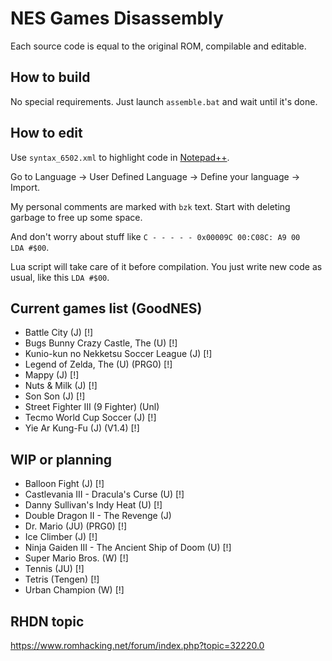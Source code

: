 # NES Games Disassembly

Each source code is equal to the original ROM, compilable and editable.



## How to build

No special requirements. Just launch `assemble.bat` and wait until it's done.



## How to edit

Use `syntax_6502.xml` to highlight code in [Notepad++](https://notepad-plus-plus.org/).

Go to Language -> User Defined Language -> Define your language -> Import.

My personal comments are marked with `bzk` text. Start with deleting garbage to free up some space.

And don't worry about stuff like `C - - - - - 0x00009C 00:C08C: A9 00     LDA #$00`.

Lua script will take care of it before compilation. You just write new code as usual, like this `LDA #$00`.



## Current games list (GoodNES)
* Battle City (J) [!]
* Bugs Bunny Crazy Castle, The (U) [!]
* Kunio-kun no Nekketsu Soccer League (J) [!]
* Legend of Zelda, The (U) (PRG0) [!]
* Mappy (J) [!]
* Nuts & Milk (J) [!]
* Son Son (J) [!]
* Street Fighter III (9 Fighter) (Unl)
* Tecmo World Cup Soccer (J) [!]
* Yie Ar Kung-Fu (J) (V1.4) [!]



## WIP or planning
* Balloon Fight (J) [!]
* Castlevania III - Dracula's Curse (U) [!]
* Danny Sullivan's Indy Heat (U) [!]
* Double Dragon II - The Revenge (J)
* Dr. Mario (JU) (PRG0) [!]
* Ice Climber (J) [!]
* Ninja Gaiden III - The Ancient Ship of Doom (U) [!]
* Super Mario Bros. (W) [!]
* Tennis (JU) [!]
* Tetris (Tengen) [!]
* Urban Champion (W) [!]



## RHDN topic
https://www.romhacking.net/forum/index.php?topic=32220.0
